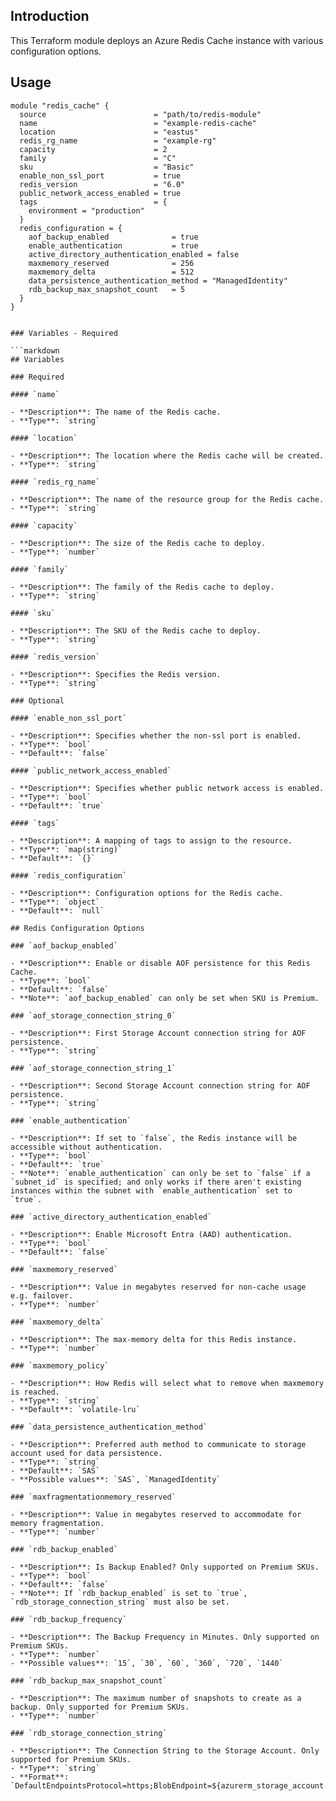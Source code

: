 ## Introduction

This Terraform module deploys an Azure Redis Cache instance with various configuration options.

## Usage

```hcl
module "redis_cache" {
  source                        = "path/to/redis-module"
  name                          = "example-redis-cache"
  location                      = "eastus"
  redis_rg_name                 = "example-rg"
  capacity                      = 2
  family                        = "C"
  sku                           = "Basic"
  enable_non_ssl_port           = true
  redis_version                 = "6.0"
  public_network_access_enabled = true
  tags                          = {
    environment = "production"
  }
  redis_configuration = {
    aof_backup_enabled              = true
    enable_authentication           = true
    active_directory_authentication_enabled = false
    maxmemory_reserved              = 256
    maxmemory_delta                 = 512
    data_persistence_authentication_method = "ManagedIdentity"
    rdb_backup_max_snapshot_count   = 5
  }
}


### Variables - Required

```markdown
## Variables

### Required

#### `name`

- **Description**: The name of the Redis cache.
- **Type**: `string`

#### `location`

- **Description**: The location where the Redis cache will be created.
- **Type**: `string`

#### `redis_rg_name`

- **Description**: The name of the resource group for the Redis cache.
- **Type**: `string`

#### `capacity`

- **Description**: The size of the Redis cache to deploy.
- **Type**: `number`

#### `family`

- **Description**: The family of the Redis cache to deploy.
- **Type**: `string`

#### `sku`

- **Description**: The SKU of the Redis cache to deploy.
- **Type**: `string`

#### `redis_version`

- **Description**: Specifies the Redis version.
- **Type**: `string`

### Optional

#### `enable_non_ssl_port`

- **Description**: Specifies whether the non-ssl port is enabled.
- **Type**: `bool`
- **Default**: `false`

#### `public_network_access_enabled`

- **Description**: Specifies whether public network access is enabled.
- **Type**: `bool`
- **Default**: `true`

#### `tags`

- **Description**: A mapping of tags to assign to the resource.
- **Type**: `map(string)`
- **Default**: `{}`

#### `redis_configuration`

- **Description**: Configuration options for the Redis cache.
- **Type**: `object`
- **Default**: `null`

## Redis Configuration Options

### `aof_backup_enabled`

- **Description**: Enable or disable AOF persistence for this Redis Cache.
- **Type**: `bool`
- **Default**: `false`
- **Note**: `aof_backup_enabled` can only be set when SKU is Premium.

### `aof_storage_connection_string_0`

- **Description**: First Storage Account connection string for AOF persistence.
- **Type**: `string`

### `aof_storage_connection_string_1`

- **Description**: Second Storage Account connection string for AOF persistence.
- **Type**: `string`

### `enable_authentication`

- **Description**: If set to `false`, the Redis instance will be accessible without authentication.
- **Type**: `bool`
- **Default**: `true`
- **Note**: `enable_authentication` can only be set to `false` if a `subnet_id` is specified; and only works if there aren't existing instances within the subnet with `enable_authentication` set to `true`.

### `active_directory_authentication_enabled`

- **Description**: Enable Microsoft Entra (AAD) authentication.
- **Type**: `bool`
- **Default**: `false`

### `maxmemory_reserved`

- **Description**: Value in megabytes reserved for non-cache usage e.g. failover.
- **Type**: `number`

### `maxmemory_delta`

- **Description**: The max-memory delta for this Redis instance.
- **Type**: `number`

### `maxmemory_policy`

- **Description**: How Redis will select what to remove when maxmemory is reached.
- **Type**: `string`
- **Default**: `volatile-lru`

### `data_persistence_authentication_method`

- **Description**: Preferred auth method to communicate to storage account used for data persistence.
- **Type**: `string`
- **Default**: `SAS`
- **Possible values**: `SAS`, `ManagedIdentity`

### `maxfragmentationmemory_reserved`

- **Description**: Value in megabytes reserved to accommodate for memory fragmentation.
- **Type**: `number`

### `rdb_backup_enabled`

- **Description**: Is Backup Enabled? Only supported on Premium SKUs.
- **Type**: `bool`
- **Default**: `false`
- **Note**: If `rdb_backup_enabled` is set to `true`, `rdb_storage_connection_string` must also be set.

### `rdb_backup_frequency`

- **Description**: The Backup Frequency in Minutes. Only supported on Premium SKUs.
- **Type**: `number`
- **Possible values**: `15`, `30`, `60`, `360`, `720`, `1440`

### `rdb_backup_max_snapshot_count`

- **Description**: The maximum number of snapshots to create as a backup. Only supported for Premium SKUs.
- **Type**: `number`

### `rdb_storage_connection_string`

- **Description**: The Connection String to the Storage Account. Only supported for Premium SKUs.
- **Type**: `string`
- **Format**: `DefaultEndpointsProtocol=https;BlobEndpoint=${azurerm_storage_account.example.primary_blob_endpoint};AccountName=${azurerm_storage_account.example.name};AccountKey=${azurerm_storage_account.example.primary_access_key}`
